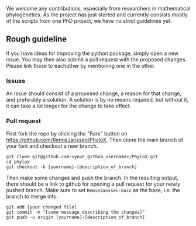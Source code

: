 We welcome any contributions, especially from researchers in mathematical phylogenetics.
As the project has just started and currently consists mostly of the scripts from one PhD project, we have no strict guidelines yet.

## Rough guideline
If you have ideas for improving the python package, simply open a new issue.
You may then also submit a pull request with the proposed changes.
Please link these to eachother by mentioning one in the other.

### Issues
An issue should consist of a proposed change, a reason for that change, and preferably a solution.
A solution is by no means required, but without it, it can take a lot longer for the change to take effect.

### Pull request
First fork the repo by clicking the "Fork" button on https://github.com/RemieJanssen/PhyloX. Then clone the main branch of your fork and checkout a new branch.
```
git clone git@github.com:<your_github_username>/PhyloX.git
cd phylox
git checkout -b [yourname]-[description_of_branch]
```
Then make some changes and push the branch. In the resulting output, there should be a link to github for opening a pull request for your newly pushed branch. Make sure to set `RemieJanssen:main` as the base, i.e. the branch to merge into.
```
git add [your changed file]
git commit -m "[some message describing the changes]"
git push -u origin [yourname]-[description_of_branch]
```
